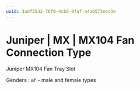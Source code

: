 ```yaml
---
uuid: 3adf5542-76f0-4cb5-9faf-a4a6573eed3e
---
```

# Juniper | MX | MX104 Fan Connection Type

Juniper MX104 Fan Tray Slot

Genders
: `mf` - male and female types

